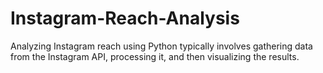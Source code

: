 # Instagram-Reach-Analysis
Analyzing Instagram reach using Python typically involves gathering data from the Instagram API, processing it, and then visualizing the results.
